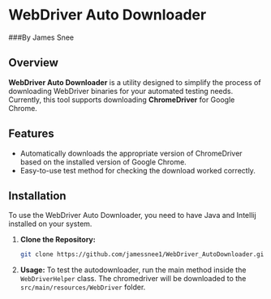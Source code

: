 # WebDriver Auto Downloader
###By James Snee

## Overview

**WebDriver Auto Downloader** is a utility designed to simplify the process of downloading WebDriver binaries for your automated testing needs. Currently, this tool supports downloading **ChromeDriver** for Google Chrome.

## Features

- Automatically downloads the appropriate version of ChromeDriver based on the installed version of Google Chrome.
- Easy-to-use test method for checking the download worked correctly.

## Installation

To use the WebDriver Auto Downloader, you need to have Java and Intellij installed on your system.

1. **Clone the Repository:**

   ```sh
   git clone https://github.com/jamessnee1/WebDriver_AutoDownloader.git

2. **Usage:**
To test the autodownloader, run the main method inside the `WebDriverHelper` class. The chromedriver will be downloaded to the `src/main/resources/WebDriver` folder.